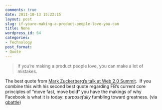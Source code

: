 ```yaml
---
comments: true
date: 2011-10-13 15:22:15
layout: post
slug: if-youre-making-a-product-people-love-you-can
title: None
wordpress_id: 64
categories:
- Technology
post_format:
- Quote
---
```


> If you’re making a product people love, you can make a lot of mistakes.





The best quote from [Mark Zuckerberg’s talk at Web 2.0 Summit](http://www.youtube.com/watch?v=Czw-dtTP6oU&feature=player_embedded).  If you combine this with his second best quote regarding FB’s current core principles of “move fast, move bold” you have the makings of why Facebook is what it is today: _purposefully_ fumbling toward greatness. (via [gbattle](http://leftovertakeout.com/))
